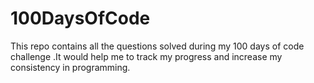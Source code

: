 # 100DaysOfCode
This repo contains all the questions solved during my 100 days of code challenge .It would help me to track my progress and increase my consistency in programming.
